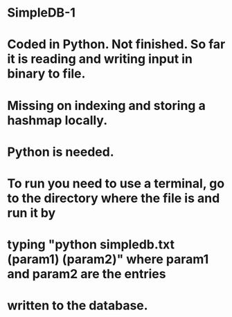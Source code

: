 # SimpleDB-1
# Coded in Python. Not finished. So far it is reading and writing input in binary to file.
# Missing on indexing and storing a hashmap locally.
# Python is needed.
# To run you need to use a terminal, go to the directory where the file is and run it by
# typing "python simpledb.txt (param1) (param2)" where param1 and param2 are the entries
# written to the database.
